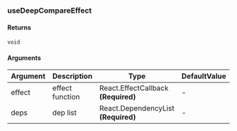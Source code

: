 ### useDeepCompareEffect

#### Returns

`void`

#### Arguments

| Argument | Description     | Type                                | DefaultValue |
| -------- | --------------- | ----------------------------------- | ------------ |
| effect   | effect function | React.EffectCallback **(Required)** | -            |
| deps     | dep list        | React.DependencyList **(Required)** | -            |
